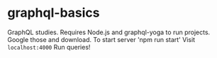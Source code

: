 # graphql-basics
GraphQL studies. Requires Node.js and graphql-yoga to run projects.
Google those and download.
To start server 'npm run start'
Visit `localhost:4000`
Run queries!
